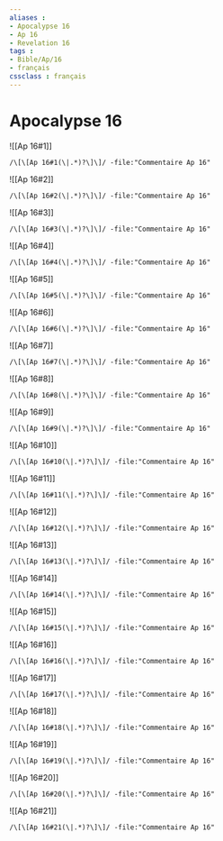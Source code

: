 ```yaml
---
aliases : 
- Apocalypse 16
- Ap 16
- Revelation 16
tags : 
- Bible/Ap/16
- français
cssclass : français
---
```


# Apocalypse 16

![[Ap 16#1]]

```query
/\[\[Ap 16#1(\|.*)?\]\]/ -file:"Commentaire Ap 16"
```

![[Ap 16#2]]

```query
/\[\[Ap 16#2(\|.*)?\]\]/ -file:"Commentaire Ap 16"
```

![[Ap 16#3]]

```query
/\[\[Ap 16#3(\|.*)?\]\]/ -file:"Commentaire Ap 16"
```

![[Ap 16#4]]

```query
/\[\[Ap 16#4(\|.*)?\]\]/ -file:"Commentaire Ap 16"
```

![[Ap 16#5]]

```query
/\[\[Ap 16#5(\|.*)?\]\]/ -file:"Commentaire Ap 16"
```

![[Ap 16#6]]

```query
/\[\[Ap 16#6(\|.*)?\]\]/ -file:"Commentaire Ap 16"
```

![[Ap 16#7]]

```query
/\[\[Ap 16#7(\|.*)?\]\]/ -file:"Commentaire Ap 16"
```

![[Ap 16#8]]

```query
/\[\[Ap 16#8(\|.*)?\]\]/ -file:"Commentaire Ap 16"
```

![[Ap 16#9]]

```query
/\[\[Ap 16#9(\|.*)?\]\]/ -file:"Commentaire Ap 16"
```

![[Ap 16#10]]

```query
/\[\[Ap 16#10(\|.*)?\]\]/ -file:"Commentaire Ap 16"
```

![[Ap 16#11]]

```query
/\[\[Ap 16#11(\|.*)?\]\]/ -file:"Commentaire Ap 16"
```

![[Ap 16#12]]

```query
/\[\[Ap 16#12(\|.*)?\]\]/ -file:"Commentaire Ap 16"
```

![[Ap 16#13]]

```query
/\[\[Ap 16#13(\|.*)?\]\]/ -file:"Commentaire Ap 16"
```

![[Ap 16#14]]

```query
/\[\[Ap 16#14(\|.*)?\]\]/ -file:"Commentaire Ap 16"
```

![[Ap 16#15]]

```query
/\[\[Ap 16#15(\|.*)?\]\]/ -file:"Commentaire Ap 16"
```

![[Ap 16#16]]

```query
/\[\[Ap 16#16(\|.*)?\]\]/ -file:"Commentaire Ap 16"
```

![[Ap 16#17]]

```query
/\[\[Ap 16#17(\|.*)?\]\]/ -file:"Commentaire Ap 16"
```

![[Ap 16#18]]

```query
/\[\[Ap 16#18(\|.*)?\]\]/ -file:"Commentaire Ap 16"
```

![[Ap 16#19]]

```query
/\[\[Ap 16#19(\|.*)?\]\]/ -file:"Commentaire Ap 16"
```

![[Ap 16#20]]

```query
/\[\[Ap 16#20(\|.*)?\]\]/ -file:"Commentaire Ap 16"
```

![[Ap 16#21]]

```query
/\[\[Ap 16#21(\|.*)?\]\]/ -file:"Commentaire Ap 16"
```

